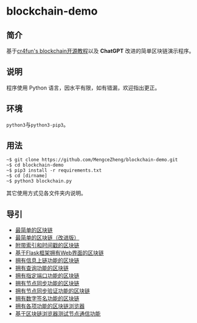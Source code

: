 # blockchain-demo

## 简介

基于[cr4fun's blockchain开源教程](https://github.com/OpensourceBooks/blockchain)以及 **ChatGPT** 改进的简单区块链演示程序。

## 说明

程序使用 Python 语言，因水平有限，如有错漏，欢迎指出更正。

## 环境

`python3`与`python3-pip3`。

## 用法

```console
~$ git clone https://github.com/MengceZheng/blockchain-demo.git
~$ cd blockchain-demo
~$ pip3 install -r requirements.txt
~$ cd [dirname]
~$ python3 blockchain.py
```

其它使用方式见各文件夹内说明。

## 导引

- [最简单的区块链](0/readme.md)
- [最简单的区块链（改进版）](1/readme.md)
- [附带索引和时间戳的区块链](2/readme.md)
- [基于Flask框架拥有Web界面的区块链](3/readme.md)
- [拥有信息上链功能的区块链](4/readme.md)
- [拥有查询功能的区块链](5/readme.md)
- [拥有指定端口功能的区块链](6/readme.md)
- [拥有节点同步功能的区块链](7/readme.md)
- [拥有节点同步验证功能的区块链](8/readme.md)
- [拥有数字签名功能的区块链](9/readme.md)
- [拥有各项功能的区块链浏览器](10/readme.md)
- [基于区块链浏览器测试节点通信功能](11/readme.md)
